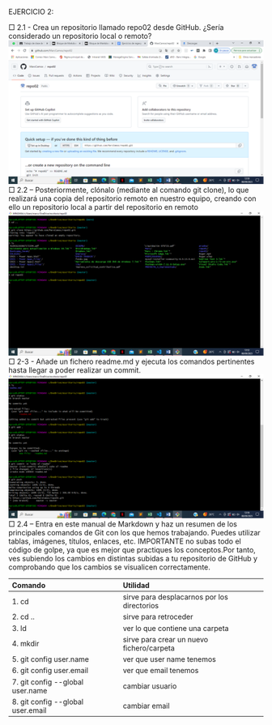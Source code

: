 EJERCICIO 2:

□ 2.1 - Crea un repositorio llamado repo02 desde GitHub. ¿Sería considerado un repositorio
local o remoto?
 ![Alt text](imagenes/img1.png)
□ 2.2 – Posteriormente, clónalo (mediante al comando git clone), lo que realizará una copia
del repositorio remoto en nuestro equipo, creando con ello un repositorio local a partir del
repositorio en remoto
 ![Alt text](imagenes/img2.png)
□ 2-3 - Añade un fichero readme.md y ejecuta los comandos pertinentes hasta llegar a poder
realizar un commit.
![Alt text](imagenes/img3.png)
□ 2.4 – Entra en este manual de Markdown y haz un resumen de los principales comandos de
Git con los que hemos trabajando. Puedes utilizar tablas, imágenes, títulos, enlaces, etc.
IMPORTANTE no subas todo el código de golpe, ya que es mejor que practiques los
conceptos.Por tanto, ves subiendo los cambios en distintas subidas a tu repositorio de
GitHub y comprobando que los cambios se visualicen correctamente.

|Comando |Utilidad |
|:--- |:---- |
|1. cd | sirve para desplacarnos por los directorios |
|2. cd ..| sirve para retroceder |
|3. ld| ver lo que contiene una carpeta |
|4. mkdir| sirve para crear un nuevo fichero/carpeta |
|5. git config user.name| ver que user name tenemos |
|6. git config user.email| ver que email tenemos|
|7. git config --global user.name| cambiar usuario |
|8. git config --global user.email| cambiar email|
